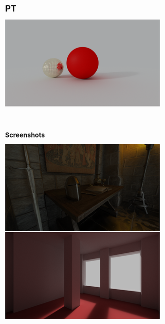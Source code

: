 # PT
![](PT/screenshots/pt2.png)

<br/><br/>

## **Screenshots**

![](PT/screenshots/pt64.png)
![](PT/screenshots/pt3.png)
